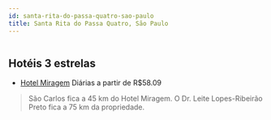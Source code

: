 ```yaml
---
id: santa-rita-do-passa-quatro-sao-paulo
title: Santa Rita do Passa Quatro, São Paulo
---
```


<center><img src="https://static.hotelurbano.com/reservas/prod0/10/10106/5b296b8fa6d36_hotel-miragem.jpg" alt="" /></center>


## Hotéis 3 estrelas

-    [Hotel Miragem](https://www.hurb.com/hoteis/santa-rita-do-passa-quatro/hotel-miragem-10106?cmp=18055) Diárias a partir de R$58.09
   > São Carlos fica a 45 km do Hotel Miragem. O Dr. Leite Lopes-Ribeirão Preto fica a 75 km da propriedade. 
